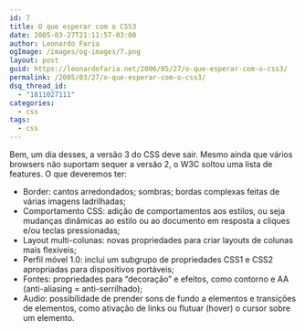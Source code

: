 ```yaml
---
id: 7
title: O que esperar com o CSS3
date: 2005-03-27T21:11:57-03:00
author: Leonardo Faria
ogImage: /images/og-images/7.png
layout: post
guid: https://leonardofaria.net/2006/05/27/o-que-esperar-com-o-css3/
permalink: /2005/03/27/o-que-esperar-com-o-css3/
dsq_thread_id:
  - "1811027111"
categories:
  - css
tags:
  - css
---
```

Bem, um dia desses, a versão 3 do CSS deve sair. Mesmo ainda que vários browsers não suportam sequer a versão 2, o W3C soltou uma lista de features. O que deveremos ter:

- Border: cantos arredondados; sombras; bordas complexas feitas de várias imagens ladrilhadas;  
- Comportamento CSS: adição de comportamentos aos estilos, ou seja mudanças dinâmicas ao estilo ou ao documento em resposta a cliques e/ou teclas pressionadas;  
- Layout multi-colunas: novas propriedades para criar layouts de colunas mais flexíveis;  
- Perfil móvel 1.0: inclui um subgrupo de propriedades CSS1 e CSS2 apropriadas para dispositivos portáveis;  
- Fontes: propriedades para &#8220;decoração&#8221; e efeitos, como contorno e AA (anti-aliasing = anti-serrilhado);  
- Audio: possibilidade de prender sons de fundo a elementos e transições de elementos, como ativação de links ou flutuar (hover) o cursor sobre um elemento.
